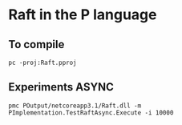 # Raft in the P language

## To compile

```
pc -proj:Raft.pproj
```
## Experiments ASYNC
```
pmc POutput/netcoreapp3.1/Raft.dll -m PImplementation.TestRaftAsync.Execute -i 10000
```